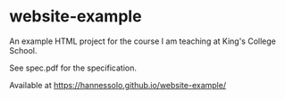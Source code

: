 # website-example

An example HTML project for the course I am teaching at King's College School.

See spec.pdf for the specification.

Available at https://hannessolo.github.io/website-example/
